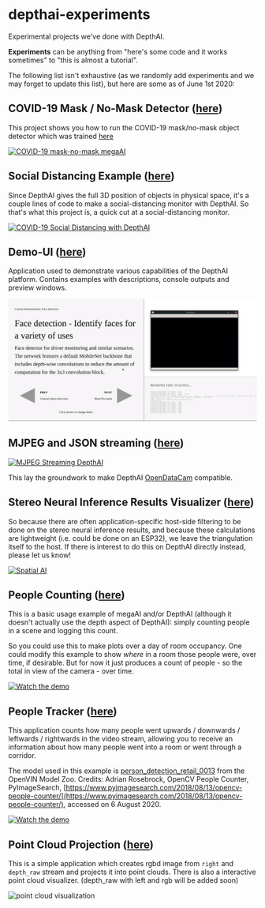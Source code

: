 # depthai-experiments
Experimental projects we've done with DepthAI.  

**Experiments** can be anything from "here's some code and it works sometimes" to "this is almost a tutorial".  

The following list isn't exhaustive (as we randomly add experiments and we may forget to update this list), but here are some as of June 1st 2020:

## COVID-19 Mask / No-Mask Detector ([here](https://github.com/luxonis/depthai-experiments/blob/master/coronamask/README.md))

This project shows you how to run the COVID-19 mask/no-mask object detector which was trained [here](https://github.com/luxonis/depthai-ml-training/tree/master/colab-notebooks#covid-19-maskno-mask-training-)

[![COVID-19 mask-no-mask megaAI](https://user-images.githubusercontent.com/5244214/90733159-74436100-e2cc-11ea-8fb6-d4be937d90e5.gif)](https://photos.app.goo.gl/mJZ8TdWoNatHzW4x7 "COVID-19 mask detection")

## Social Distancing Example ([here](https://github.com/luxonis/depthai-experiments/tree/master/social-distancing))
Since DepthAI gives the full 3D position of objects in physical space, it's a couple lines of code to make a social-distancing monitor with DepthAI.  So that's what this project is, a quick cut at a social-distancing monitor.

[![COVID-19 Social Distancing with DepthAI](https://user-images.githubusercontent.com/5244214/90741333-73f89500-e2cf-11ea-919b-b1f47dc55c4a.gif)](https://www.youtube.com/watch?v=-Ut9TemGZ8I "DepthAI Social Distancing Proof of Concept")

## Demo-UI ([here](https://github.com/luxonis/depthai-experiments/tree/master/demo-ui))
Application used to demonstrate various capabilities of the DepthAI platform. Contains examples with descriptions,
console outputs and preview windows.

![DemoUI](./demo-ui/preview.png)

## MJPEG and JSON streaming ([here](https://github.com/luxonis/depthai-experiments/tree/master/mjpeg-streaming))

[![MJPEG Streaming DepthAI](https://user-images.githubusercontent.com/5244214/90745571-92ab5b80-e2d0-11ea-9052-3f0c8afa9b0b.gif)](https://www.youtube.com/watch?v=695o0EO1Daw "DepthAI on Mac")

This lay the groundwork to make DepthAI [OpenDataCam](https://github.com/opendatacam/opendatacam) compatible.

## Stereo Neural Inference Results Visualizer ([here](https://github.com/luxonis/depthai-experiments/tree/master/triangulation-3D-visualizer))

So because there are often application-specific host-side filtering to be done on the stereo neural inference results, and because these calculations are lightweight (i.e. could be done on an ESP32), we leave the triangulation itself to the host.  If there is interest to do this on DepthAI directly instead, please let us know!

[![Spatial AI](https://user-images.githubusercontent.com/5244214/90748450-7c9e9a80-e2d2-11ea-9e9e-da65b5d9e6f0.gif)](https://www.youtube.com/watch?v=Cs8xo3mPBMg "3D Facial Landmark visualization")

## People Counting ([here](https://github.com/luxonis/depthai-experiments/blob/master/people-counter/README.md))

This is a basic usage example of megaAI and/or DepthAI (although it doesn't actually use the depth aspect of DepthAI): simply counting people in a scene and logging this count.

So you could use this to make plots over a day of room occupancy.  One could modify this example to show *where* in a room those people were, over time, if desirable.  But for now it just produces a count of people - so the total in view of the camera - over time.

[![Watch the demo](https://user-images.githubusercontent.com/5244214/90751105-fc7a3400-e2d5-11ea-82fe-3c7797e99e3e.gif)](https://youtu.be/M0xQI1kXju4)

## People Tracker ([here](https://github.com/luxonis/depthai-experiments/tree/master/people-tracker))

This application counts how many people went upwards / downwards / leftwards / rightwards in the video stream, allowing you to receive an information about how many people went into a room or went through a corridor.

The model used in this example is [person_detection_retail_0013](https://docs.openvinotoolkit.org/latest/omz_models_intel_person_detection_retail_0013_description_person_detection_retail_0013.html) from the OpenVIN Model Zoo.  Credits: Adrian Rosebrock, OpenCV People Counter, PyImageSearch, [https://www.pyimagesearch.com/2018/08/13/opencv-people-counter/](https://www.pyimagesearch.com/2018/08/13/opencv-people-counter/), accessed on 6 August 2020.

[![Watch the demo](https://user-images.githubusercontent.com/5244214/90752628-ee2d1780-e2d7-11ea-8e48-ca94b02a7674.gif)](https://youtu.be/8RiHkkGKdj0)


## Point Cloud Projection ([here](https://github.com/luxonis/depthai-experiments/blob/master/point-cloud-projection/README.md))

This is a simple application which creates rgbd image from `right` and `depth_raw` stream and projects it into point clouds. There is also a interactive point cloud visualizer. (depth_raw with left and rgb will be added soon)

![point cloud visualization](https://media.giphy.com/media/W2Es1aC7N0XZIlyRmf/giphy.gif)